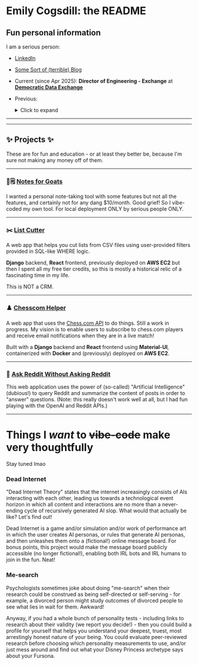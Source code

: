 # Emily Cogsdill: the README

## Fun personal information

I am a serious person:

- [LinkedIn](https://www.linkedin.com/in/emilycogsdill/)
- [Some Sort of (terrible) Blog](https://baba-is.win)
- Current (since Apr 2025): **Director of Engineering - Exchange** at **[Democratic Data Exchange](https://demexchange.com)**
- Previous:
  <details>
  <summary>Click to expand</summary>
  - 2021-2025: **[Community Tech Alliance](https://communitytechalliance.org)**, founding engineer with multiple roles: Senior Software Engineer, Engineering Manager, Staff Software Engineer. Code and infra to set up a bunch of data pipelines for mission-driven organizations. Neat!
  - 2021: **Staff Data Engineer** at **MyFitnessPal** – Built pipelines to support product analytics.
  - 2020: **Data Engineer** at **Biden for President** – Engineering support for Paid Media Analytics and Election Night Reporting.
  - 2017-2020: **Staff Data Analyst** at **Expedia** – Business performance insights with innovative anomaly detection strategies.
  - 2015-2017: **Senior Data Analyst** at **MyFitnessPal** – Dashboards and experimentation.
  - 2015: **User Researcher** at **MyFitnessPal** – User interviews, user testing, surveys, _creative_ SQL.
  - 2011-2015: **PhD Student** at **Harvard University** (Psychology) – I earned my PhD by asking children to tell me what they think about creepy computer-generated faces. Neat! Oh and then I wrote a billion pages about it

  </details>

---
---

## ✨ Projects ✨

These are for fun and education - or at least they better be, because I'm sure not making any money off of them.

---

### 🐐🗒️ [Notes for Goats](https://github.com/emily-flambe/notes-for-goats)

I wanted a personal note-taking tool with some features but not all the features, and certainly not for any dang $10/month. Good grief! So I vibe-coded my own tool. For local deployment ONLY by serious people ONLY.

---

### ✂️ [List Cutter](https://github.com/emily-flambe/list-cutter)
A web app that helps you cut lists from CSV files using user-provided filters provided in SQL-like WHERE logic.

**Django** backend, **React** frontend, previously deployed on **AWS EC2** but then I spent all my free tier credits, so this is mostly a historical relic of a fascinating time in my life.

This is NOT a CRM.

---

### ♟️ [Chesscom Helper](https://github.com/emily-flambe/chesscom-helper)
A web app that uses the [Chess.com API](https://www.chess.com/news/view/published-data-api) to do things. Still a work in progress. My vision is to enable users to subscribe to chess.com players and receive email notifications when they are in a live match!

Built with a **Django** backend and **React** frontend using **Material-UI**, containerized with **Docker** and (previously) deployed on **AWS EC2**.

---

### 🤖 [Ask Reddit Without Asking Reddit](https://github.com/emily-flambe/ask-reddit-without-asking-reddit)
This web application uses the power of (so-called) "Artificial Intelligence" (dubious!) to query Reddit and summarize the content of posts in order to "answer" questions. (Note: this really doesn't work well at all, but I had fun playing with the OpenAI and Reddit APIs.)

---

# Things I _want_ to ~~vibe-code~~ make very thoughtfully

Stay tuned lmao

### Dead Internet

"Dead Internet Theory" states that the internet increasingly consists of AIs interacting with each other, leading us towards a technological event horizon in which all content and interactions are no more than a never-ending cycle of recursively generated AI slop. What would that actually be like? Let's find out!  

Dead Internet is a game and/or simulation and/or work of performance art in which the user creates AI personas, or rules that generate AI personas, and then unleashes them onto a (fictional!) online message board. For bonus points, this project would make the message board publicly accessible (no longer fictional!), enabling both IRL bots and IRL humans to join in the fun. Neat!

### Me-search

Psychologists sometimes joke about doing "me-search" when their research could be construed as being self-directed or self-serving - for example, a divorced person might study outcomes of divorced people to see what lies in wait for them. Awkward!

Anyway, if you had a whole bunch of personality tests - including links to research about their validity (we report you decide!) - then you could build a profile for yourself that helps you understand your deepest, truest, most arrestingly honest nature of your being. You could evaluate peer-reviewed research before choosing which personality measurements to use, and/or just mess around and find out what your Disney Princess archetype says about your Fursona.
